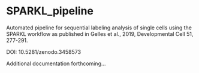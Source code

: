 # SPARKL_pipeline
Automated pipeline for sequential labeling analysis of single cells using the SPARKL workflow as published in Gelles et al., 2019, Developmental Cell 51, 277-291.

DOI: 10.5281/zenodo.3458573

Additional documentation forthcoming...
